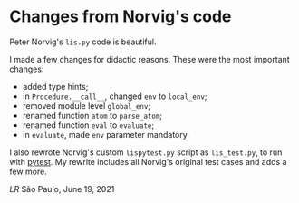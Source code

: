 # Changes from Norvig's code

Peter Norvig's `lis.py` code is beautiful.

I made a few changes for didactic reasons.
These were the most important changes:

* added type hints;
* in `Procedure.__call__`, changed `env` to `local_env`;
* removed module level `global_env`;
* renamed function `atom` to `parse_atom`;
* renamed function `eval` to `evaluate`;
* in `evaluate`, made `env` parameter mandatory.

I also rewrote Norvig's custom `lispytest.py` script as
`lis_test.py`, to run with [pytest](https://docs.pytest.org).
My rewrite includes all Norvig's original test cases and
adds a few more. 

_LR_
São Paulo, June 19, 2021
